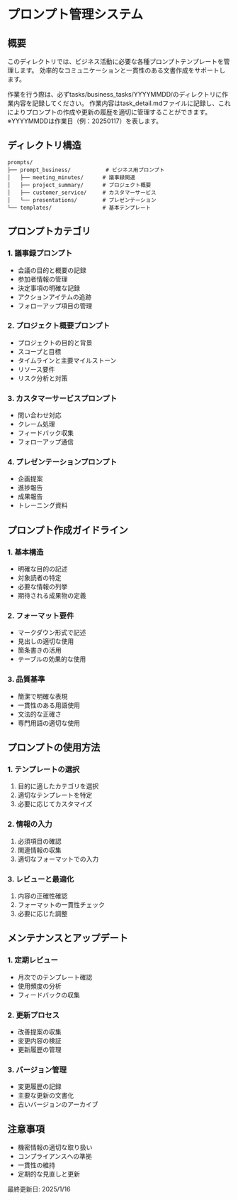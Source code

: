 # プロンプト管理システム

## 概要
このディレクトリでは、ビジネス活動に必要な各種プロンプトテンプレートを管理します。
効率的なコミュニケーションと一貫性のある文書作成をサポートします。

作業を行う際は、必ずtasks/business_tasks/YYYYMMDD/のディレクトリに作業内容を記録してください。
作業内容はtask_detail.mdファイルに記録し、これによりプロンプトの作成や更新の履歴を適切に管理することができます。
※YYYYMMDDは作業日（例：20250117）を表します。

## ディレクトリ構造
```
prompts/
├── prompt_business/           # ビジネス用プロンプト
│   ├── meeting_minutes/      # 議事録関連
│   ├── project_summary/      # プロジェクト概要
│   ├── customer_service/     # カスタマーサービス
│   └── presentations/        # プレゼンテーション
└── templates/                # 基本テンプレート
```

## プロンプトカテゴリ

### 1. 議事録プロンプト
- 会議の目的と概要の記録
- 参加者情報の管理
- 決定事項の明確な記録
- アクションアイテムの追跡
- フォローアップ項目の管理

### 2. プロジェクト概要プロンプト
- プロジェクトの目的と背景
- スコープと目標
- タイムラインと主要マイルストーン
- リソース要件
- リスク分析と対策

### 3. カスタマーサービスプロンプト
- 問い合わせ対応
- クレーム処理
- フィードバック収集
- フォローアップ通信

### 4. プレゼンテーションプロンプト
- 企画提案
- 進捗報告
- 成果報告
- トレーニング資料

## プロンプト作成ガイドライン

### 1. 基本構造
- 明確な目的の記述
- 対象読者の特定
- 必要な情報の列挙
- 期待される成果物の定義

### 2. フォーマット要件
- マークダウン形式で記述
- 見出しの適切な使用
- 箇条書きの活用
- テーブルの効果的な使用

### 3. 品質基準
- 簡潔で明確な表現
- 一貫性のある用語使用
- 文法的な正確さ
- 専門用語の適切な使用

## プロンプトの使用方法

### 1. テンプレートの選択
1. 目的に適したカテゴリを選択
2. 適切なテンプレートを特定
3. 必要に応じてカスタマイズ

### 2. 情報の入力
1. 必須項目の確認
2. 関連情報の収集
3. 適切なフォーマットでの入力

### 3. レビューと最適化
1. 内容の正確性確認
2. フォーマットの一貫性チェック
3. 必要に応じた調整

## メンテナンスとアップデート

### 1. 定期レビュー
- 月次でのテンプレート確認
- 使用頻度の分析
- フィードバックの収集

### 2. 更新プロセス
- 改善提案の収集
- 変更内容の検証
- 更新履歴の管理

### 3. バージョン管理
- 変更履歴の記録
- 主要な更新の文書化
- 古いバージョンのアーカイブ

## 注意事項
- 機密情報の適切な取り扱い
- コンプライアンスへの準拠
- 一貫性の維持
- 定期的な見直しと更新

最終更新日: 2025/1/16
